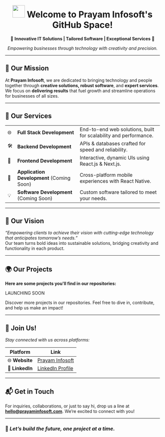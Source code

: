 <div align="center">

# <img src="https://media.giphy.com/media/hvRJCLFzcasrR4ia7z/giphy.gif" width="40px" height="40px"> **Welcome to Prayam Infosoft's GitHub Space!**

</div>

<div align="center">

🚀 **Innovative IT Solutions | Tailored Software | Exceptional Services** 🚀

*Empowering businesses through technology with creativity and precision.*

</div>

---

## 🌟 **Our Mission**

At **Prayam Infosoft**, we are dedicated to bringing technology and people together through **creative solutions, robust software**, and **expert services**.  
We focus on **delivering results** that fuel growth and streamline operations for businesses of all sizes.

---

## 💼 **Our Services**

<table>
  <tr>
    <td>🌐</td>
    <td><strong>Full Stack Development</strong></td>
    <td>End-to-end web solutions, built for scalability and performance.</td>
  </tr>
  <tr>
    <td>🛠️</td>
    <td><strong>Backend Development</strong></td>
    <td>APIs & databases crafted for speed and reliability.</td>
  </tr>
  <tr>
    <td>🎨</td>
    <td><strong>Frontend Development</strong></td>
    <td>Interactive, dynamic UIs using React.js & Next.js.</td>
  </tr>
  <tr>
    <td>📱</td>
    <td><strong>Application Development</strong> (Coming Soon)</td>
    <td>Cross-platform mobile experiences with React Native.</td>
  </tr>
  <tr>
    <td>💡</td>
    <td><strong>Software Development</strong> (Coming Soon)</td>
    <td>Custom software tailored to meet your needs.</td>
  </tr>
</table>

---

## 🧩 **Our Vision**

*“Empowering clients to achieve their vision with cutting-edge technology that anticipates tomorrow’s needs.”*  
Our team turns bold ideas into sustainable solutions, bridging creativity and functionality in each product.

---

## 🌍 **Our Projects**

**Here are some projects you'll find in our repositories:**

LAUNCHING SOON

Discover more projects in our repositories. Feel free to dive in, contribute, and help us make an impact!

---

## 🤝 **Join Us!**

*Stay connected with us across platforms:*

| Platform       | Link                            |
|----------------|---------------------------------|
| 🌐 **Website** | [Prayam Infosoft](www.prayaminfosoft.com)            |
| 💼 **LinkedIn**| [LinkedIn Profile](https://linkedin.com/company/prayam-infosoft)           |

---

## 📬 **Get in Touch**

For inquiries, collaborations, or just to say hi, drop us a line at **hello@prayaminfosoft.com**. We’re excited to connect with you!

---

### 🌟 *Let’s build the future, one project at a time.*
